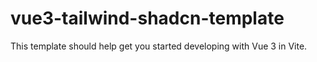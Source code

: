 # vue3-tailwind-shadcn-template

This template should help get you started developing with Vue 3 in Vite.
